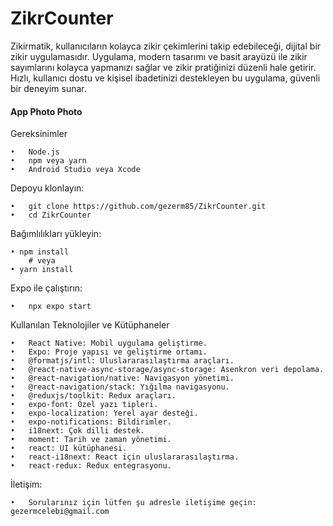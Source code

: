 # ZikrCounter

Zikirmatik, kullanıcıların kolayca zikir çekimlerini takip edebileceği, dijital bir zikir uygulamasıdır. Uygulama, modern tasarımı ve basit arayüzü ile zikir sayımlarını kolayca yapmanızı sağlar ve zikir pratiğinizi düzenli hale getirir. Hızlı, kullanıcı dostu ve kişisel ibadetinizi destekleyen bu uygulama, güvenli bir deneyim sunar.



#### App Photo Photo





Gereksinimler

	•	Node.js
	•	npm veya yarn
	•	Android Studio veya Xcode



Depoyu klonlayın:

	•	git clone https://github.com/gezerm85/ZikrCounter.git
	•	cd ZikrCounter


 
 Bağımlılıkları yükleyin:

	• npm install
   	    # veya
	• yarn install



 
Expo ile çalıştırın:
  
 	•	npx expo start





Kullanılan Teknolojiler ve Kütüphaneler

	•	React Native: Mobil uygulama geliştirme.
	•	Expo: Proje yapısı ve geliştirme ortamı.
	•	@formatjs/intl: Uluslararasılaştırma araçları.
	•	@react-native-async-storage/async-storage: Asenkron veri depolama.
	•	@react-navigation/native: Navigasyon yönetimi.
	•	@react-navigation/stack: Yığılma navigasyonu.
	•	@reduxjs/toolkit: Redux araçları.
	•	expo-font: Özel yazı tipleri.
	•	expo-localization: Yerel ayar desteği.
	•	expo-notifications: Bildirimler.
	•	i18next: Çok dilli destek.
	•	moment: Tarih ve zaman yönetimi.
	•	react: UI kütüphanesi.
	•	react-i18next: React için uluslararasılaştırma.
	•	react-redux: Redux entegrasyonu.


  İletişim:
  
 	•	Sorularınız için lütfen şu adresle iletişime geçin: gezermcelebi@gmail.com
 
    




